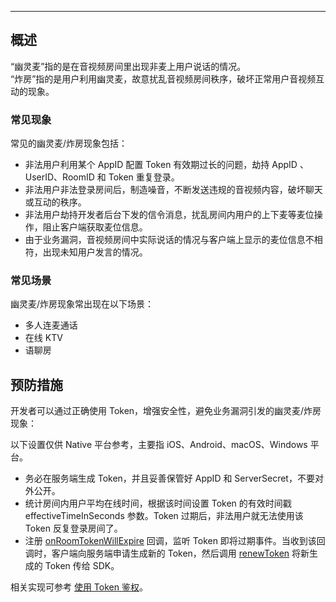 <Title>如何防止音视频互动中的幽灵麦或炸房的现象？</Title>



- - -

## 概述

“幽灵麦”指的是在音视频房间里出现非麦上用户说话的情况。   
“炸房”指的是用户利用幽灵麦，故意扰乱音视频房间秩序，破坏正常用户音视频互动的现象。

### 常见现象

常见的幽灵麦/炸房现象包括：

- 非法用户利用某个 AppID 配置 Token 有效期过长的问题，劫持 AppID 、UserID、RoomID 和 Token 重复登录。
- 非法用户非法登录房间后，制造噪音，不断发送违规的音视频内容，破坏聊天或互动的秩序。
- 非法用户劫持开发者后台下发的信令消息，扰乱房间内用户的上下麦等麦位操作，阻止客户端获取麦位信息。
- 由于业务漏洞，音视频房间中实际说话的情况与客户端上显示的麦位信息不相符，出现未知用户发言的情况。

### 常见场景

幽灵麦/炸房现象常出现在以下场景：

- 多人连麦通话
- 在线 KTV
- 语聊房


## 预防措施

开发者可以通过正确使用 Token，增强安全性，避免业务漏洞引发的幽灵麦/炸房现象：

<Note title="说明">



以下设置仅供 Native 平台参考，主要指 iOS、Android、macOS、Windows 平台。

</Note>




- 务必在服务端生成 Token，并且妥善保管好 AppID 和 ServerSecret，不要对外公开。
- 统计房间内用户平均在线时间，根据该时间设置 Token 的有效时间戳 effectiveTimeInSeconds 参数。Token 过期后，非法用户就无法使用该 Token 反复登录房间了。
- 注册 [onRoomTokenWillExpire](https://doc-zh.zego.im/article/api?doc=Express_Video_SDK_API~Java_android~class~im-zego-zegoexpress-callback-i-zego-event-handler#on-room-token-will-expire) 回调，监听 Token 即将过期事件。当收到该回调时，客户端向服务端申请生成新的 Token，然后调用 [renewToken](https://doc-zh.zego.im/article/api?doc=Express_Video_SDK_API~Java_android~class~im-zego-zegoexpress-zego-express-engine#renew-token) 将新生成的 Token 传给 SDK。

相关实现可参考 [使用 Token 鉴权](/real-time-video-android-java/communication/using-token-authentication)。
